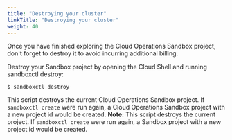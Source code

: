 ```yaml
---
title: "Destroying your cluster"
linkTitle: "Destroying your cluster"
weight: 40
---
```


Once you have finished exploring the Cloud Operations Sandbox project, don't forget to destroy it to avoid incurring additional billing.

Destroy your Sandbox project by opening the Cloud Shell and running sandboxctl destroy:
```
$ sandboxctl destroy
```

This script destroys the current Cloud Operations Sandbox project. If `sandboxctl create` were run again, a Cloud Operations Sandbox project with a new project id would be created.
**Note:** This script destroys the current project. If `sandboxctl create` were run again, a Sandbox project with a new project id would be created.